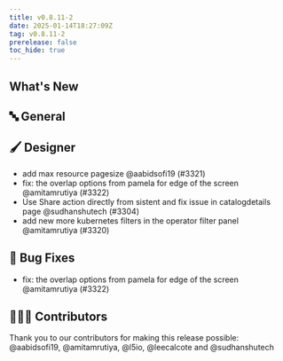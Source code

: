 ```yaml
---
title: v0.8.11-2
date: 2025-01-14T18:27:09Z
tag: v0.8.11-2
prerelease: false
toc_hide: true
---
```


## What's New
## 🔤 General
## 🖌️ Designer

- add max resource pagesize @aabidsofi19 (#3321)
- fix: the overlap options from pamela for edge of the screen @amitamrutiya (#3322)
- Use Share action directly from sistent and fix issue in catalogdetails page @sudhanshutech (#3304)
- add new more kubernetes filters in the operator filter panel  @amitamrutiya (#3320)

## 🐛 Bug Fixes

- fix: the overlap options from pamela for edge of the screen @amitamrutiya (#3322)

## 👨🏽‍💻 Contributors

Thank you to our contributors for making this release possible:
@aabidsofi19, @amitamrutiya, @l5io, @leecalcote and @sudhanshutech
